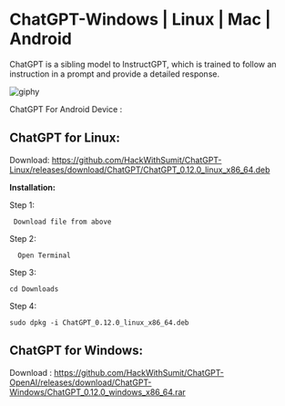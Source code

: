 # ChatGPT-Windows | Linux | Mac | Android
ChatGPT is a sibling model to InstructGPT, which is trained to follow an instruction in a prompt and provide a detailed response.

![giphy](https://github.com/HackWithSumit/ChatGPT-OpenAI/assets/120317751/78106e90-b9cb-429f-a7c8-86363994071d)


ChatGPT For Android Device :












<b><h2>ChatGPT for Linux:</b></h2>

Download: https://github.com/HackWithSumit/ChatGPT-Linux/releases/download/ChatGPT/ChatGPT_0.12.0_linux_x86_64.deb

<b>Installation:</b>

Step 1: 

     Download file from above

Step 2:

      Open Terminal

Step 3: 

    cd Downloads
    
Step 4:

    sudo dpkg -i ChatGPT_0.12.0_linux_x86_64.deb
    
    
<b><h2>ChatGPT for Windows:</b></h2>    

Download : https://github.com/HackWithSumit/ChatGPT-OpenAI/releases/download/ChatGPT-Windows/ChatGPT_0.12.0_windows_x86_64.rar
    
    
